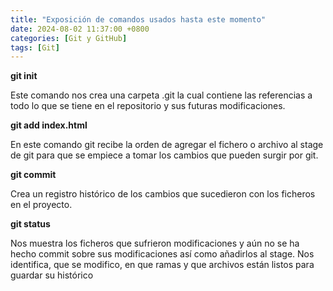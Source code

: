 ```yaml
---
title: "Exposición de comandos usados hasta este momento"
date: 2024-08-02 11:37:00 +0800
categories: [Git y GitHub]
tags: [Git]
---
```


**git init**

Este comando nos crea una carpeta .git la cual contiene las referencias a todo lo que se tiene en el repositorio y sus futuras modificaciones.

**git add index.html**

En este comando git recibe la orden de agregar el fichero o archivo al stage de git para que se empiece a tomar los cambios que pueden surgir por git.

**git commit**

Crea un registro histórico de los cambios que sucedieron con los ficheros en el proyecto.

**git status**

Nos muestra los ficheros que sufrieron modificaciones y aún no se ha hecho commit sobre sus modificaciones así como añadirlos al stage.
Nos identifica, que se modifico, en que ramas y que archivos están listos para guardar su histórico

